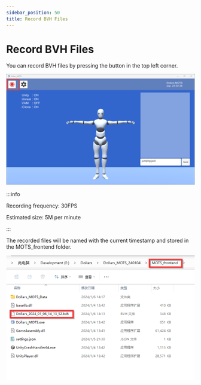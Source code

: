 ```yaml
---
sidebar_position: 50
title: Record BVH Files
---
```


# Record BVH Files

You can record BVH files by pressing the button in the top left corner.

![](../img/2024_01_06_14_13_59-Dollars_MOTS.png)

:::info

Recording frequency: 30FPS

Estimated size: 5M per minute

:::

The recorded files will be named with the current timestamp and stored in the MOTS_frontend folder.

![](../img/2024_01_06_14_20_25.png)